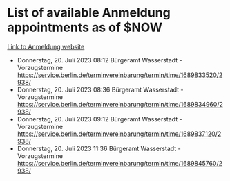 # List of available Anmeldung appointments as of $NOW
[Link to Anmeldung website](https://service.berlin.de/terminvereinbarung/termin/tag.php?termin=1&anliegen[]=120686&dienstleisterlist=122210,122217,327316,122219,327312,122227,327314,122231,327346,122243,327348,122254,122252,329742,122260,329745,122262,329748,122271,327278,122273,327274,122277,327276,330436,122280,327294,122282,327290,122284,327292,122291,327270,122285,327266,122286,327264,122296,327268,150230,329760,122297,327286,122294,327284,122312,329763,122314,329775,122304,327330,122311,327334,122309,327332,317869,122281,327352,122279,329772,122283,122276,327324,122274,327326,122267,329766,122246,327318,122251,327320,122257,327322,122208,327298,122226,327300&herkunft=http%3A%2F%2Fservice.berlin.de%2Fdienstleistung%2F120686%2F)
- Donnerstag, 20. Juli 2023 08:12 Bürgeramt Wasserstadt - Vorzugstermine https://service.berlin.de/terminvereinbarung/termin/time/1689833520/2938/
- Donnerstag, 20. Juli 2023 08:36 Bürgeramt Wasserstadt - Vorzugstermine https://service.berlin.de/terminvereinbarung/termin/time/1689834960/2938/
- Donnerstag, 20. Juli 2023 09:12 Bürgeramt Wasserstadt - Vorzugstermine https://service.berlin.de/terminvereinbarung/termin/time/1689837120/2938/
- Donnerstag, 20. Juli 2023 11:36 Bürgeramt Wasserstadt - Vorzugstermine https://service.berlin.de/terminvereinbarung/termin/time/1689845760/2938/

